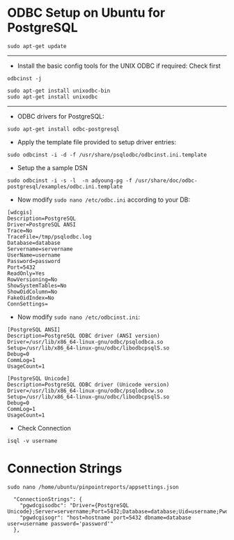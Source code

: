 # ODBC Setup on Ubuntu for PostgreSQL


```
sudo apt-get update
```



***

* Install the basic config tools for the UNIX ODBC if required:
Check first
```
odbcinst -j
```
```
sudo apt-get install unixodbc-bin
sudo apt-get install unixodbc
```

***

* ODBC drivers for PostgreSQL:
```
sudo apt-get install odbc-postgresql
```

* Apply the template file provided to setup driver entries:
```
sudo odbcinst -i -d -f /usr/share/psqlodbc/odbcinst.ini.template
```

* Setup the a sample DSN
```
sudo odbcinst -i -s -l  -n adyoung-pg -f /usr/share/doc/odbc-postgresql/examples/odbc.ini.template
```

* Now modify `sudo nano /etc/odbc.ini` according to your DB:

```
[wdcgis]
Description=PostgreSQL
Driver=PostgreSQL ANSI
Trace=No
TraceFile=/tmp/psqlodbc.log
Database=database
Servername=servername
UserName=username
Password=password
Port=5432
ReadOnly=Yes
RowVersioning=No
ShowSystemTables=No
ShowOidColumn=No
FakeOidIndex=No
ConnSettings=
```


* Now modify `sudo nano /etc/odbcinst.ini`:

```
[PostgreSQL ANSI]
Description=PostgreSQL ODBC driver (ANSI version)
Driver=/usr/lib/x86_64-linux-gnu/odbc/psqlodbca.so
Setup=/usr/lib/x86_64-linux-gnu/odbc/libodbcpsqlS.so
Debug=0
CommLog=1
UsageCount=1

[PostgreSQL Unicode]
Description=PostgreSQL ODBC driver (Unicode version)
Driver=/usr/lib/x86_64-linux-gnu/odbc/psqlodbcw.so
Setup=/usr/lib/x86_64-linux-gnu/odbc/libodbcpsqlS.so
Debug=0
CommLog=1
UsageCount=1
```

* Check Connection
```
isql -v username
```

# Connection Strings
```
sudo nano /home/ubuntu/pinpointreports/appsettings.json
```
```
  "ConnectionStrings": {
    "pgwdcgisodbc": "Driver={PostgreSQL Unicode};Server=servername;Port=5432;Database=database;Uid=username;Pwd=password;",
    "pgwdcgisogr": "host=hostname port=5432 dbname=database user=username password='password'"
  },
```
